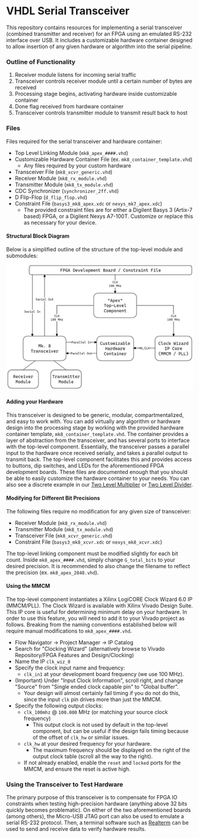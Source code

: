 # VHDL Serial Transceiver
This repository contains resources for implementing a serial transceiver (combined transmitter and receiver) for an FPGA using an emulated RS-232 interface over USB. It includes a customizable hardware container designed to allow insertion of any given hardware or algorithm into the serial pipeline.

### Outline of Functionality
1. Receiver module listens for incoming serial traffic
2. Transceiver controls receiver module until a certain number of bytes are received
3. Processing stage begins, activating hardware inside customizable container
4. Done flag received from hardware container
5. Transceiver controls transmitter module to transmit result back to host

### Files
Files required for the serial transceiver and hardware container:
- Top Level Linking Module (`mk8_apex_####.vhd`)
- Customizable Hardware Container File (ex. `mk8_container_template.vhd`)
  - Any files required by your custom hardware
- Transceiver File (`mk8_xcvr_generic.vhd`)
- Receiver Module (`mk8_rx_module.vhd`)
- Transmitter Module (`mk8_tx_module.vhd`)
- CDC Synchronizer (`synchronizer_2ff.vhd`)
- D Flip-Flop (`d_flip_flop.vhd`)
- Constraint File (`basys3_mk8_apex.xdc` or `nexys_mk7_apex.xdc`)
    - The provided constraint files are for either a Digilent Basys 3 (Artix-7 based) FPGA, or a Digilent Nexys A7-100T. Customize or replace this as necessary for your device.

#### Structural Block Diagram
Below is a simplified outline of the structure of the top-level module and submodules:

![structure.png](https://github.com/ALUminaries/Serial-Transceiver/blob/main/Apex%20Block%20Diagram.png)

#### Adding your Hardware
This transceiver is designed to be generic, modular, compartmentalized, and easy to work with. You can add virtually any algorithm or hardware design into the processing stage by working with the provided hardware container template, `mk8_container_template.vhd`. The container provides a layer of abstraction from the transceiver, and has several ports to interface with the top-level component. Essentially, the transceiver passes a parallel input to the hardware once received serially, and takes a parallel output to transmit back. The top-level component facilitates this and provides access to buttons, dip switches, and LEDs for the aforementioned FPGA development boards. These files are documented enough that you should be able to easily customize the hardware container to your needs. You can also see a discrete example in our [Two Level Multiplier](https://www.github.com/ALUminaries/Two-Level-Multiplier) or [Two Level Divider](https://github.com/ALUminaries/Two-Level-Divider).

#### Modifying for Different Bit Precisions
The following files require no modification for any given size of transceiver:
- Receiver Module (`mk8_rx_module.vhd`)
- Transmitter Module (`mk8_tx_module.vhd`)
- Transceiver File (`mk8_xcvr_generic.vhd`)
- Constraint File (`basys3_mk8_xcvr.xdc` or `nexys_mk8_xcvr.xdc`)

The top-level linking component must be modified slightly for each bit count. Inside `mk8_apex_####.vhd`, simply change `G_total_bits` to your desired precision. It is recommended to also change the filename to reflect the precision (ex. `mk8_apex_2048.vhd`).

#### Using the MMCM
The top-level component instantiates a Xilinx LogiCORE Clock Wizard 6.0 IP (MMCM/PLL). The Clock Wizard is available with Xilinx Vivado Design Suite. This IP core is useful for determining minimum delay on your hardware. In order to use this feature, you will need to add it to your Vivado project as follows. Breaking from the naming conventions established below will require manual modifications to `mk8_apex_####.vhd`.

- Flow Navigator → Project Manager → IP Catalog
- Search for "Clocking Wizard" (alternatively browse to Vivado Repository/FPGA Features and Design/Clocking)
- Name the IP `clk_wiz_0`
- Specify the clock input name and frequency:
  - `clk_in1` at your development board frequency (we use 100 MHz).
- (Important) Under "Input Clock Information", scroll right, and change "Source" from "Single ended clock capable pin" to "Global buffer".
  - Your design will almost certainly fail timing if you do not do this, since the input `clk` pin drives more than just the MMCM.
- Specify the following output clocks:
  - `clk_100mhz` @ `100.000` MHz (or matching your source clock frequency)
    - This output clock is not used by default in the top-level component, but can be useful if the design fails timing because of the offset of `clk_hw` or similar issues.
  - `clk_hw` at your desired frequency for your hardware.
    - The maximum frequency should be displayed on the right of the output clock table (scroll all the way to the right).
  - If not already enabled, enable the `reset` and `locked` ports for the MMCM, and ensure the reset is active high.

### Using the Transceiver to Test Hardware
The primary purpose of this transceiver is to compensate for FPGA IO constraints when testing high-precision hardware (anything above 32 bits quickly becomes problematic). On either of the two aforementioned boards (among others), the Micro-USB JTAG port can also be used to emulate a serial RS-232 protocol. Then, a terminal software such as [Realterm](https://sourceforge.net/projects/realterm/) can be used to send and receive data to verify hardware results.
